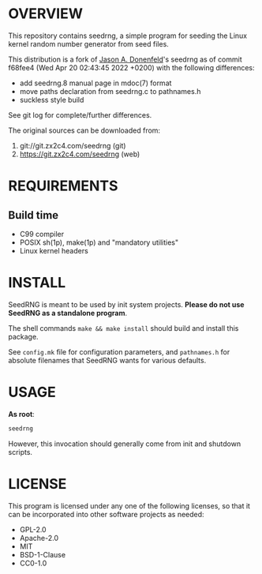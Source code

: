 OVERVIEW
========

This repository contains seedrng, a simple program for seeding the
Linux kernel random number generator from seed files.

This distribution is a fork of [Jason A. Donenfeld][1]'s seedrng as of
commit f68fee4 (Wed Apr 20 02:43:45 2022 +0200) with the following
differences:
  * add seedrng.8 manual page in mdoc(7) format
  * move paths declaration from seedrng.c to pathnames.h
  * suckless style build

[1]: mailto:Jason@zx2c4.com

See git log for complete/further differences.

The original sources can be downloaded from:
  1. git://git.zx2c4.com/seedrng    (git)
  2. https://git.zx2c4.com/seedrng  (web)


REQUIREMENTS
============

Build time
----------
  * C99 compiler
  * POSIX sh(1p), make(1p) and "mandatory utilities"
  * Linux kernel headers


INSTALL
=======

SeedRNG is meant to be used by init system projects.
**Please do not use SeedRNG as a standalone program**.

The shell commands `make && make install` should build and install
this package.

See `config.mk` file for configuration parameters, and `pathnames.h`
for absolute filenames that SeedRNG wants for various defaults.


USAGE
=====

**As root**:
```sh
seedrng
```

However, this invocation should generally come from init and shutdown
scripts.


LICENSE
=======

This program is licensed under any one of the following licenses, so
that it can be incorporated into other software projects as needed:
  * GPL-2.0
  * Apache-2.0
  * MIT
  * BSD-1-Clause
  * CC0-1.0
